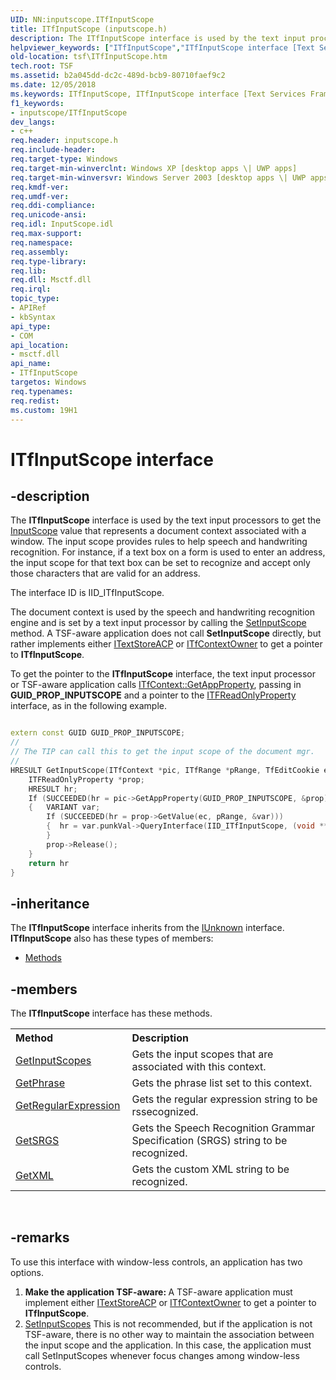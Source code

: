 ```yaml
---
UID: NN:inputscope.ITfInputScope
title: ITfInputScope (inputscope.h)
description: The ITfInputScope interface is used by the text input processors to get the InputScope value that represents a document context associated with a window.
helpviewer_keywords: ["ITfInputScope","ITfInputScope interface [Text Services Framework]","ITfInputScope interface [Text Services Framework]","described","_tsf_itfinputscope_ref","inputscope/ITfInputScope","tsf.ITfInputScope"]
old-location: tsf\ITfInputScope.htm
tech.root: TSF
ms.assetid: b2a045dd-dc2c-489d-bcb9-80710faef9c2
ms.date: 12/05/2018
ms.keywords: ITfInputScope, ITfInputScope interface [Text Services Framework], ITfInputScope interface [Text Services Framework],described, _tsf_itfinputscope_ref, inputscope/ITfInputScope, tsf.ITfInputScope
f1_keywords:
- inputscope/ITfInputScope
dev_langs:
- c++
req.header: inputscope.h
req.include-header: 
req.target-type: Windows
req.target-min-winverclnt: Windows XP [desktop apps \| UWP apps]
req.target-min-winversvr: Windows Server 2003 [desktop apps \| UWP apps]
req.kmdf-ver: 
req.umdf-ver: 
req.ddi-compliance: 
req.unicode-ansi: 
req.idl: InputScope.idl
req.max-support: 
req.namespace: 
req.assembly: 
req.type-library: 
req.lib: 
req.dll: Msctf.dll
req.irql: 
topic_type:
- APIRef
- kbSyntax
api_type:
- COM
api_location:
- msctf.dll
api_name:
- ITfInputScope
targetos: Windows
req.typenames: 
req.redist: 
ms.custom: 19H1
---
```


# ITfInputScope interface


## -description


The <b>ITfInputScope</b> interface is used by the text input processors to get the <a href="/windows/win32/api/inputscope/ne-inputscope-inputscope">InputScope</a> value that represents a document context associated with a window. The input scope provides rules to help speech and handwriting recognition. For instance, if a text box on a form is used to enter an address, the input scope for that text box can be set to recognize and accept only those characters that are valid for an address.

The interface ID is IID_ITfInputScope.

The document context is used by the speech and handwriting recognition engine and is set by a text input processor by calling the <a href="https://docs.microsoft.com/windows/desktop/api/inputscope/nf-inputscope-setinputscope">SetInputScope</a> method. A TSF-aware application does not call <b>SetInputScope</b> directly, but rather implements either <a href="https://docs.microsoft.com/windows/desktop/api/textstor/nn-textstor-itextstoreacp">ITextStoreACP</a> or <a href="https://docs.microsoft.com/windows/desktop/api/msctf/nn-msctf-itfcontextowner">ITfContextOwner</a> to get a pointer to <b>ITfInputScope</b>.

To get the pointer to the <b>ITfInputScope</b> interface, the text input processor or TSF-aware application calls <a href="https://docs.microsoft.com/windows/desktop/api/msctf/nf-msctf-itfcontext-getappproperty">ITfContext::GetAppProperty</a>, passing in <b>GUID_PROP_INPUTSCOPE</b> and a pointer to the <a href="https://docs.microsoft.com/windows/desktop/api/msctf/nn-msctf-itfreadonlyproperty">ITFReadOnlyProperty</a> interface, as in the following example.

```cpp

extern const GUID GUID_PROP_INPUTSCOPE;
// 
// The TIP can call this to get the input scope of the document mgr. 
// 
HRESULT GetInputScope(ITfContext *pic, ITfRange *pRange, TfEditCookie ec, ITfInutScope **ppiscope){
    ITFReadOnlyProperty *prop;
    HRESULT hr;
    If (SUCCEEDED(hr = pic->GetAppProperty(GUID_PROP_INPUTSCOPE, &prop))
    {   VARIANT var;
        If (SUCCEEDED(hr = prop->GetValue(ec, pRange, &var)))
        {  hr = var.punkVal->QueryInterface(IID_ITfInputScope, (void **)ppiscope);
        }
        prop->Release();
    }
    return hr
}

```



## -inheritance

The <b xmlns:loc="http://microsoft.com/wdcml/l10n">ITfInputScope</b> interface inherits from the <a href="https://docs.microsoft.com/windows/desktop/api/unknwn/nn-unknwn-iunknown">IUnknown</a> interface. <b>ITfInputScope</b> also has these types of members:
<ul>
<li><a href="https://docs.microsoft.com/">Methods</a></li>
</ul>

## -members

The <b>ITfInputScope</b> interface has these methods.
<table class="members" id="memberListMethods">
<tr>
<th align="left" width="37%">Method</th>
<th align="left" width="63%">Description</th>
</tr>
<tr data="declared;">
<td align="left" width="37%">
<a href="https://docs.microsoft.com/windows/desktop/api/inputscope/nf-inputscope-itfinputscope-getinputscopes">GetInputScopes</a>
</td>
<td align="left" width="63%">
Gets the input scopes that are associated with this context.

</td>
</tr>
<tr data="declared;">
<td align="left" width="37%">
<a href="https://docs.microsoft.com/windows/desktop/api/inputscope/nf-inputscope-itfinputscope-getphrase">GetPhrase</a>
</td>
<td align="left" width="63%">
Gets the phrase list set to this context.

</td>
</tr>
<tr data="declared;">
<td align="left" width="37%">
<a href="https://docs.microsoft.com/windows/desktop/api/inputscope/nf-inputscope-itfinputscope-getregularexpression">GetRegularExpression</a>
</td>
<td align="left" width="63%">
Gets the regular expression string to be rssecognized.

</td>
</tr>
<tr data="declared;">
<td align="left" width="37%">
<a href="https://docs.microsoft.com/windows/desktop/api/inputscope/nf-inputscope-itfinputscope-getsrgs">GetSRGS</a>
</td>
<td align="left" width="63%">
Gets the Speech Recognition Grammar Specification (SRGS) string to be recognized.

</td>
</tr>
<tr data="declared;">
<td align="left" width="37%">
<a href="https://docs.microsoft.com/windows/desktop/api/inputscope/nf-inputscope-itfinputscope-getxml">GetXML</a>
</td>
<td align="left" width="63%">
Gets the custom XML string to be recognized.

</td>
</tr>
</table> 


## -remarks



To use this interface with window-less controls, an application has two options.

<ol>
<li><b>Make the application TSF-aware:  </b>A TSF-aware application must implement either <a href="https://docs.microsoft.com/windows/desktop/api/textstor/nn-textstor-itextstoreacp">ITextStoreACP</a> or <a href="https://docs.microsoft.com/windows/desktop/api/msctf/nn-msctf-itfcontextowner">ITfContextOwner</a> to get a pointer to <b>ITfInputScope</b>.</li>
<li>
<a href="https://docs.microsoft.com/windows/desktop/api/inputscope/nf-inputscope-setinputscopes">SetInputScopes</a>  This is not recommended, but if the application is not TSF-aware, there is no other way to maintain the association between the input scope and the application. In this case, the application must call SetInputScopes whenever focus changes among window-less controls.</li>
</ol>


